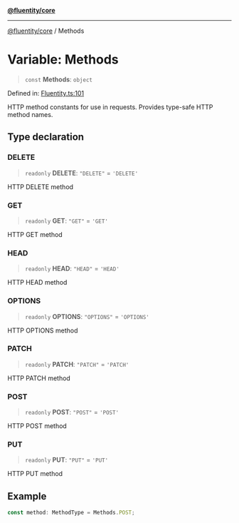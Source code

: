 [**@fluentity/core**](../README.md)

***

[@fluentity/core](../globals.md) / Methods

# Variable: Methods

> `const` **Methods**: `object`

Defined in: [Fluentity.ts:101](https://github.com/cedricpierre/fluentity-core/blob/1e69a8de935352455e2e344f5f8b480e30c89eda/src/Fluentity.ts#L101)

HTTP method constants for use in requests.
Provides type-safe HTTP method names.

## Type declaration

### DELETE

> `readonly` **DELETE**: `"DELETE"` = `'DELETE'`

HTTP DELETE method

### GET

> `readonly` **GET**: `"GET"` = `'GET'`

HTTP GET method

### HEAD

> `readonly` **HEAD**: `"HEAD"` = `'HEAD'`

HTTP HEAD method

### OPTIONS

> `readonly` **OPTIONS**: `"OPTIONS"` = `'OPTIONS'`

HTTP OPTIONS method

### PATCH

> `readonly` **PATCH**: `"PATCH"` = `'PATCH'`

HTTP PATCH method

### POST

> `readonly` **POST**: `"POST"` = `'POST'`

HTTP POST method

### PUT

> `readonly` **PUT**: `"PUT"` = `'PUT'`

HTTP PUT method

## Example

```typescript
const method: MethodType = Methods.POST;
```
